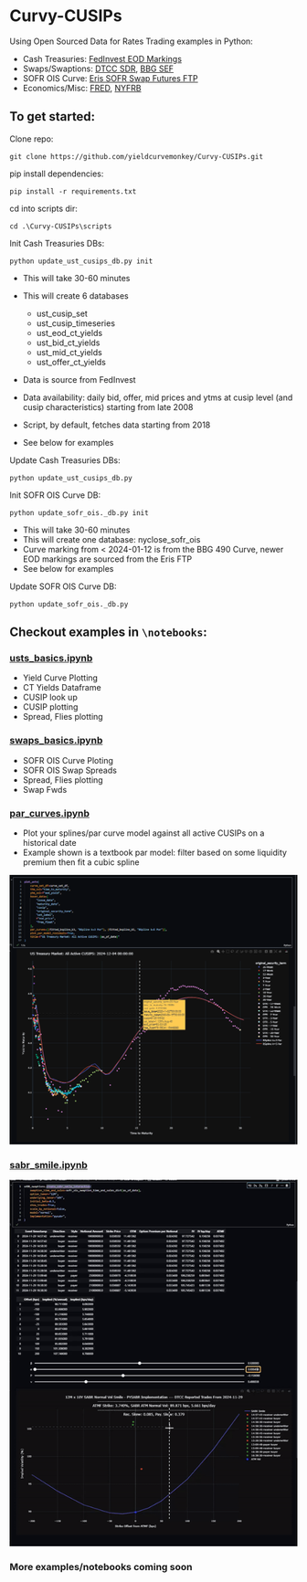 # Curvy-CUSIPs

Using Open Sourced Data for Rates Trading examples in Python:

- Cash Treasuries: [FedInvest EOD Markings](https://www.treasurydirect.gov/GA-FI/FedInvest/selectSecurityPriceDate)
- Swaps/Swaptions: [DTCC SDR](https://pddata.dtcc.com/ppd/cftcdashboard), [BBG SEF](https://data.bloombergsef.com/)
- SOFR OIS Curve: [Eris SOFR Swap Futures FTP](https://files.erisfutures.com/ftp/)
- Economics/Misc: [FRED](https://fred.stlouisfed.org/), [NYFRB](https://markets.newyorkfed.org/static/docs/markets-api.html)

## To get started:

Clone repo:
```
git clone https://github.com/yieldcurvemonkey/Curvy-CUSIPs.git
```

pip install dependencies: 
```
pip install -r requirements.txt
```

cd into scripts dir:
```
cd .\Curvy-CUSIPs\scripts
```

Init Cash Treasuries DBs: 

```
python update_ust_cusips_db.py init
```

- This will take 30-60 minutes
- This will create 6 databases
    - ust_cusip_set
    - ust_cusip_timeseries
    - ust_eod_ct_yields
    - ust_bid_ct_yields
    - ust_mid_ct_yields
    - ust_offer_ct_yields

- Data is source from FedInvest
- Data availability: daily bid, offer, mid prices and ytms at cusip level (and cusip characteristics) starting from late 2008
- Script, by default, fetches data starting from 2018
- See below for examples

Update Cash Treasuries DBs: 

```
python update_ust_cusips_db.py
```

Init SOFR OIS Curve DB:

```
python update_sofr_ois._db.py init
```

- This will take 30-60 minutes
- This will create one database: nyclose_sofr_ois
- Curve marking from < 2024-01-12 is from the BBG 490 Curve, newer EOD markings are sourced from the Eris FTP
- See below for examples

Update SOFR OIS Curve DB:
```
python update_sofr_ois._db.py
```

## Checkout examples in `\notebooks`:

### [usts_basics.ipynb](https://github.com/yieldcurvemonkey/Curvy-CUSIPs/blob/main/notebooks/usts_basics.ipynb)
- Yield Curve Plotting
- CT Yields Dataframe
- CUSIP look up
- CUSIP plotting
- Spread, Flies plotting

### [swaps_basics.ipynb](https://github.com/yieldcurvemonkey/Curvy-CUSIPs/blob/main/notebooks/swaps_basics.ipynb)
- SOFR OIS Curve Ploting
- SOFR OIS Swap Spreads
- Spread, Flies plotting
- Swap Fwds

### [par_curves.ipynb](https://github.com/yieldcurvemonkey/Curvy-CUSIPs/blob/main/notebooks/par_curves.ipynb)
- Plot your splines/par curve model against all active CUSIPs on a historical date
- Example shown is a textbook par model: filter based on some liquidity premium then fit a cubic spline

![womp womp](./dump/Screenshot%202024-12-05%20221335.png)

### [sabr_smile.ipynb](https://github.com/yieldcurvemonkey/Curvy-CUSIPs/blob/main/notebooks/sabr_smile.ipynb)

![til](./dump/sabrsmileexample.gif)

### More examples/notebooks coming soon

